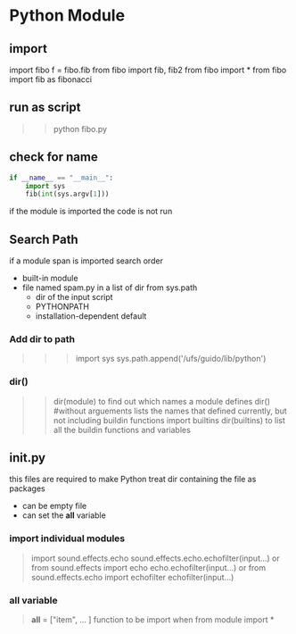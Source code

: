 # Python Module

## import

import fibo
f = fibo.fib
from fibo import fib, fib2
from fibo import *
from fibo import fib as fibonacci

## run as script

>> python fibo.py <arguments>

## check for name

``` python
if __name__ == "__main__":
    import sys
    fib(int(sys.argv[1]))
```

if the module is imported the code is not run

## Search Path

if a module span is imported
search order

- built-in module
- file named spam.py in a list of dir from sys.path
    - dir of the input script 
    - PYTHONPATH
    - installation-dependent default

### Add dir to path
>>> import sys
>>> sys.path.append('/ufs/guido/lib/python')

### dir()
>> dir(module)
to find out which names a module defines
>> dir() #without arguements
lists the names that defined currently, but not including buildin functions
>> import builtins
>> dir(builtins)
to list all the buildin functions and variables

## __init__.py
this files are required to make Python treat dir containing the file as packages
- can be empty file
- can set the __all__ variable

### import individual modules
> import sound.effects.echo
> sound.effects.echo.echofilter(input...)
or 
> from sound.effects import echo
> echo.echofilter(input...)
or
> from sound.effects.echo import echofilter
> echofilter(input...)

### __all__ variable
> __all__ = ["item", ... ]
function to be import when 
> from module import *